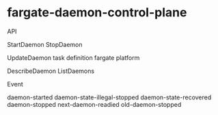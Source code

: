 # fargate-daemon-control-plane


API

StartDaemon
StopDaemon

UpdateDaemon
  task definition
  fargate platform

DescribeDaemon
ListDaemons

Event

daemon-started
daemon-state-illegal-stopped
daemon-state-recovered
daemon-stopped
next-daemon-readied
old-daemon-stopped

